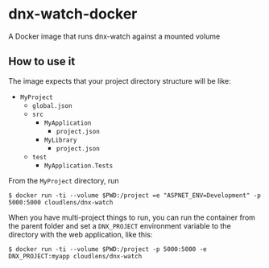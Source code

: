 # dnx-watch-docker
A Docker image that runs dnx-watch against a mounted volume

## How to use it

The image expects that your project directory structure will be like:

* `MyProject`
  * `global.json`
  * `src`
    * `MyApplication`
      * `project.json`
    * `MyLibrary`
      * `project.json`
  * `test`
    * `MyApplication.Tests`

From the `MyProject` directory, run

```
$ docker run -ti --volume $PWD:/project =e "ASPNET_ENV=Development" -p 5000:5000 cloudlens/dnx-watch
```

When you have multi-project things to run, you can run the container from the parent folder and set a `DNX_PROJECT` environment variable to the directory with the web application, like this:

```
$ docker run -ti --volume $PWD:/project -p 5000:5000 -e DNX_PROJECT:myapp cloudlens/dnx-watch
```
